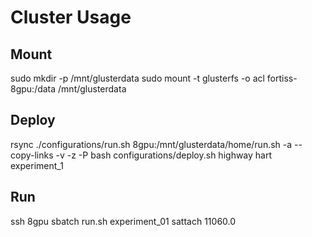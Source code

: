 # Cluster Usage

## Mount

sudo mkdir -p /mnt/glusterdata
sudo mount -t glusterfs -o acl fortiss-8gpu:/data /mnt/glusterdata

## Deploy

rsync ./configurations/run.sh  8gpu:/mnt/glusterdata/home/run.sh -a --copy-links -v -z -P
bash configurations/deploy.sh highway hart experiment_1

## Run

ssh 8gpu
sbatch run.sh experiment_01
sattach 11060.0
